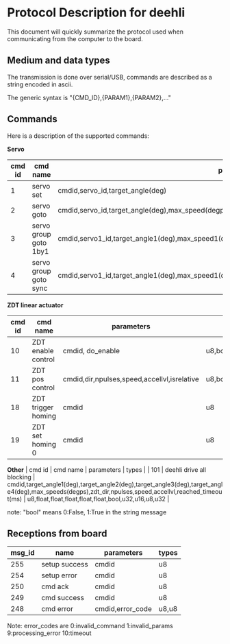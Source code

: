 # Protocol Description for deehli

This document will quickly summarize the protocol used when communicating from the computer to the board.

## Medium and data types

The transmission is done over serial/USB, commands are described as a string encoded in ascii.

The generic syntax is "{CMD_ID},{PARAM1},{PARAM2},..." 

## Commands

Here is a description of the supported commands:

**Servo**

| cmd id | cmd name | parameters | types |
| - | - | - | - |
| 1 | servo set             | cmdid,servo_id,target_angle(deg) | u8,u8,float |
| 2 | servo goto            | cmdid,servo_id,target_angle(deg),max_speed(degps) | u8,u8,float,float |
| 3 | servo group goto 1by1 | cmdid,servo1_id,target_angle1(deg),max_speed1(degps),servo2_id,target_angle2(deg),max_speed2(degps),... | u8,u8,float,float,u8,float,float,... |
| 4 | servo group goto sync | cmdid,servo1_id,target_angle1(deg),max_speed1(degps),servo2_id,target_angle2(deg),max_speed2(degps),... | u8,u8,float,float,u8,float,float,... |

**ZDT linear actuator**

| cmd id | cmd name | parameters | types |
| - | - | - | - |
| 10 | ZDT enable control | cmdid, do_enable                            | u8,bool |
| 11 | ZDT pos control    | cmdid,dir,npulses,speed,accellvl,isrelative | u8,bool,u32,u16,u8,bool |
| 18 | ZDT trigger homing | cmdid                                       | u8 |
| 19 | ZDT set homing 0   | cmdid                                       | u8 |

**Other**
| cmd id | cmd name | parameters | types |
| 101 | deehli drive all blocking | cmdid,target_angle1(deg),target_angle2(deg),target_angle3(deg),target_angle4(deg),max_speeds(degps),zdt_dir,npulses,speed,accellvl,reached_timeout(ms) | u8,float,float,float,float,float,bool,u32,u16,u8,u32 |

note: "bool" means 0:False, 1:True in the string message

## Receptions from board
| msg_id | name | parameters | types |
| - | - | - | - |
| 255 | setup success | cmdid | u8 |
| 254 | setup error | cmdid | u8 |
| 250 | cmd ack | cmdid | u8 |
| 249 | cmd success | cmdid | u8 |
| 248 | cmd error   | cmdid,error_code | u8,u8 | 

Note: error_codes are 0:invalid_command 1:invalid_params 9:processing_error 10:timeout
